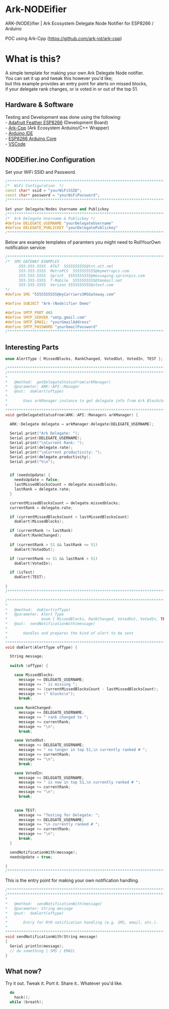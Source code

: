 # Ark-NODEifier
ARK-(NODE)ifier | Ark Ecosystem Delegate Node Notifier for ESP8266 / Arduino

POC using Ark-Cpp (https://github.com/ark-iot/ark-cpp)



# What is this?

  A simple template for making your own Ark Delegate Node notifier.  
  You can set it up and tweak this however you'd like;  
  but this example provides an entry point for alerts on missed blocks,  
  if your delegate rank changes, or is voted in or out of the top 51.



## Hardware & Software

  Testing and Development was done using the following:  
    - [Adafruit Feather ESP8266](https://www.adafruit.com/product/2821) (Development Board)  
    - [Ark-Cpp](https://github.com/Ark-IoT/Ark-Cpp) (Ark Ecosystem Arduino/C++ Wrapper)  
    - [Arduino IDE](https://www.arduino.cc/en/Main/Software)  
    - [ESP8266 Arduino Core](https://github.com/esp8266/Arduino)  
    - [VSCode](https://code.visualstudio.com/)  



## NODEifier.ino Configuration



Set your WiFi SSID and Password.
```cpp
/********************************************************************************/
/*  WiFi Configuration  */
const char* ssid = "yourWiFiSSID";
const char* password = "yourWiFiPassword";
/********************************************************************************/

Set your Delegate/Nodes Username and Publickey
/********************************************************************************/
/*  Ark Delegate Username & Publickey */
#define DELEGATE_USERNAME "yourDelegateUsername"
#define DELEGATE_PUBLICKEY "yourDelegatePublickey"
/********************************************************************************/
```


Below are example templates of paramters you might need to RollYourOwn notification service:
```cpp
/********************************************************************************/
/*  SMS GATEWAY EXAMPLES
      555-555-5555  AT&T  5555555555@txt.att.net
      555-555-5555  MetroPCS  5555555555@mymetropcs.com
      555-555-5555  Sprint  5555555555@messaging.sprintpcs.com
      555-555-5555  T-Mobile  5555555555@tmomail.net
      555-555-5555  Verizon 5555555555@vtext.com
*/
#define SMS "5555555555@myCarriersSMSGateway.com"

#define SUBJECT "Ark-(Node)ifier Demo"

#define SMTP_PORT 465
#define SMTP_SERVER "smtp.gmail.com"
#define SMTP_EMAIL: "yourGmailAddress"
#define SMTP_PASSWORD "yourGmailPassword"
/********************************************************************************/
```



## Interesting Parts



```cpp
enum AlertType { MissedBlocks, RankChanged, VotedOut, VotedIn, TEST };
```



```cpp
/********************************************************************************/
/********************************************************************************
*
*   @method:  getDelegateStatusFrom(arkManager)
*   @parameter: ARK::API::Manager
*   @out:  doAlert(oftype)
*    
*       Uses arkManager instance to get delegate info from Ark Blockchain.
*      
*********************************************************************************/
void getDelegateStatusFrom(ARK::API::Manager& arkManager) {

  ARK::Delegate delegate = arkManager.delegate(DELEGATE_USERNAME);
  
  Serial.print("Ark Delegate: ");
  Serial.print(DELEGATE_USERNAME);
  Serial.print("\nCurrent Rank: ");
  Serial.print(delegate.rate);
  Serial.print("\nCurrent productivity: ");
  Serial.print(delegate.productivity);
  Serial.print("%\n");


  if (needsUpdate) {
    needsUpdate = false;
    lastMissedBlocksCount = delegate.missedblocks;
    lastRank = delegate.rate;    
  }

  currentMissedBlocksCount = delegate.missedblocks;
  currentRank = delegate.rate;

  if (currentMissedBlocksCount < lastMissedBlocksCount)
    doAlert(MissedBlocks);

  if (currentRank != lastRank)
    doAlert(RankChanged);
    
  if (currentRank > 51 && lastRank <= 51)
    doAlert(VotedOut);

  if (currentRank <= 51 && lastRank > 51)
    doAlert(VotedIn);

  if (isTest)
    doAlert(TEST);
    
}
/********************************************************************************/
```



```cpp
/********************************************************************************
*
*   @method:  doAlert(ofType)
*   @parameter: Alert Type
*               enum { MissedBlocks, RankChanged, VotedOut, VotedIn, TEST }
*   @out:  sendNotificationWith(message)
*    
*       Handles and prepares the kind of alert to be sent
*      
*********************************************************************************/
void doAlert(AlertType ofType) {

  String message;
  
  switch (ofType) {

    case MissedBlocks:
      message += DELEGATE_USERNAME;
      message += " is missing ";
      message += (currentMissedBlocksCount - lastMissedBlocksCount);
      message += (" blocks\n");
      break;
      
    case RankChanged:
      message += DELEGATE_USERNAME;
      message += " rank changed to ";
      message += currentRank;
      message += "\n";
      break;

    case VotedOut:
      message += DELEGATE_USERNAME;
      message += " no longer in top 51,\n currently ranked # ";
      message += currentRank;
      message += "\n";
      break;

    case VotedIn:
      message += DELEGATE_USERNAME;
      message += " is now in top 51,\n currently ranked # ";
      message += currentRank;
      message += "\n";
      break;

      
    case TEST:
      message += "Testing for Delegate: ";
      message += DELEGATE_USERNAME;
      message += "\n currently ranked # ";
      message += currentRank;
      message += "\n";
      break;
  }

  sendNotificationWith(message);
  needsUpdate = true;

}
/********************************************************************************/
```



This is the entry point for making your own notification handling.
```cpp
/********************************************************************************/
/********************************************************************************
*
*   @method:  sendNotificationWith(message)
*   @parameter: String message
*   @out:  doAlert(oftype)
*    
*       Entry for RYO notification handling (e.g. SMS, email, etc.).
*      
*********************************************************************************/
void sendNotificationWith(String message)
{
  Serial.println(message);
  // do something | SMS / EMAIL
}
```



## What now?

Try it out. Tweak it. Port it. Share it.. Whatever you'd like.
```cpp
  do
    hack();
  while (breath);
```
